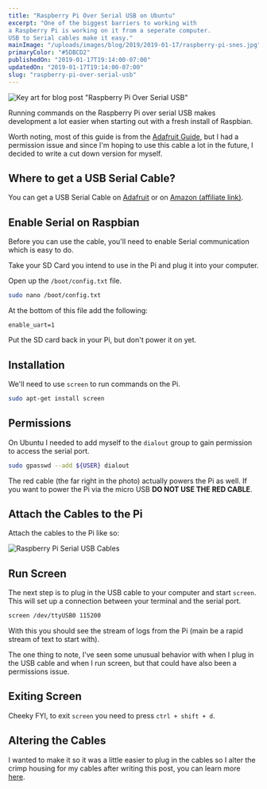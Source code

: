 ```yaml
---
title: "Raspberry Pi Over Serial USB on Ubuntu"
excerpt: "One of the biggest barriers to working with
a Raspberry Pi is working on it from a seperate computer. 
USB to Serial cables make it easy."
mainImage: "/uploads/images/blog/2019/2019-01-17/raspberry-pi-snes.jpg"
primaryColor: "#5DBCD2"
publishedOn: "2019-01-17T19:14:00-07:00"
updatedOn: "2019-01-17T19:14:00-07:00"
slug: "raspberry-pi-over-serial-usb"
---
```

![Key art for blog post "Raspberry Pi Over Serial USB"](/uploads/images/blog/2019/2019-01-17/raspberry-pi-snes.jpg)

Running commands on the Raspberry Pi over serial USB makes 
development a lot easier when starting out with a 
fresh install of Raspbian.

Worth noting, most of this guide is from the
[Adafruit Guide](https://learn.adafruit.com/adafruits-raspberry-pi-lesson-5-using-a-console-cable/overview), 
but I had a permission issue and since I'm hoping to use
this cable a lot in the future, I decided to write a
cut down version for myself.

## Where to get a USB Serial Cable?

You can get a USB Serial Cable on [Adafruit](https://www.adafruit.com/product/954) or on [Amazon (affiliate link)](https://amzn.to/2syODDR).

## Enable Serial on Raspbian

Before you can use the cable, you'll need to enable Serial
communication which is easy to do.

Take your SD Card you intend to use in the Pi and plug
it into your computer.

Open up the `/boot/config.txt` file.

```bash
sudo nano /boot/config.txt
```

At the bottom of this file add the following:

```
enable_uart=1
```

Put the SD card back in your Pi, but don't power
it on yet.

## Installation

We'll need to use `screen` to run commands on the Pi.

```bash
sudo apt-get install screen
```

## Permissions

On Ubuntu I needed to add myself to the `dialout` group
to gain permission to access the serial port. 

```bash
sudo gpasswd --add ${USER} dialout
```

The red cable (the far right in the photo) actually
powers the Pi as well. If you want to power the Pi
via the micro USB **DO NOT USE THE RED CABLE**.

## Attach the Cables to the Pi

Attach the cables to the Pi like so:

![Raspberry Pi Serial USB Cables](/uploads/images/blog/2019/2019-01-17/serial-connections.jpg)

## Run Screen

The next step is to plug in the USB cable to your computer
and start `screen`.  This will set up a connection 
between your terminal and the serial port.

```bash
screen /dev/ttyUSB0 115200
```

With this you should see the stream of logs from the 
Pi (main be a rapid stream of text to start with).

The one thing to note, I've seen some unusual behavior
with when I plug in the USB cable and when I run screen,
but that could have also been a permissions issue.

## Exiting Screen

Cheeky FYI, to exit `screen` you need to press `ctrl + shift + d`.

## Altering the Cables

I wanted to make it so it was a little easier to plug in the cables
so I alter the crimp housing for my cables after writing this post,
you can learn more [here](/blog/2019/01/18/crimp-housing-for-makers).